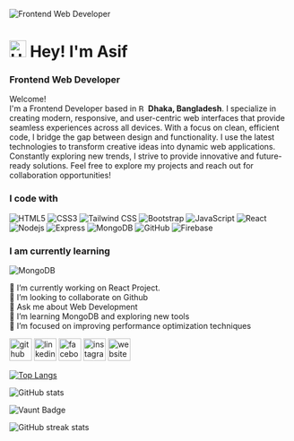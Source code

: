 ![Frontend Web Developer](https://media.licdn.com/dms/image/v2/D5603AQFT4_LyMhtIsw/profile-displayphoto-shrink_200_200/profile-displayphoto-shrink_200_200/0/1710091250203?e=1746057600&v=beta&t=0E3KbrOkaEmaOCctEsAT_5912Az_Cg-e_knaJpeHnCc)


<h1>
  <img src="https://img.icons8.com/?size=100&id=1H52efUsDX7A&format=png&color=000000" width="30" alt="Happy Icon" /> 
  Hey! I'm Asif
</h1>
<h3> Frontend Web Developer</h3>


<p>Welcome!</br>  
I'm a Frontend Developer based in <img src="https://img.icons8.com/?size=100&id=60238&format=png&color=000000" width="13" alt="Bangladesh Flag"/>
 <b>Dhaka, Bangladesh</b>.  
I specialize in creating modern, responsive, and user-centric web interfaces that provide seamless experiences across all devices.  
With a focus on clean, efficient code, I bridge the gap between design and functionality.  
I use the latest technologies to transform creative ideas into dynamic web applications.  
Constantly exploring new trends, I strive to provide innovative and future-ready solutions.  
Feel free to explore my projects and reach out for collaboration opportunities!</p>

<h3>I code with</h3>
<p>
  <img alt="HTML5" src="https://img.shields.io/badge/-HTML5-E34F26?style=flat-square&logo=html5&logoColor=white" />
  <img alt="CSS3" src="https://img.shields.io/badge/-CSS3-1572B6?style=flat-square&logo=css3&logoColor=white" />
  <img alt="Tailwind CSS" src="https://img.shields.io/badge/-Tailwind%20CSS-38B2AC?style=flat-square&logo=tailwind-css&logoColor=white" />
  <img alt="Bootstrap" src="https://img.shields.io/badge/-Bootstrap-7952B3?style=flat-square&logo=bootstrap&logoColor=white" />
  <img alt="JavaScript" src="https://img.shields.io/badge/-JavaScript-F7DF1E?style=flat-square&logo=javascript&logoColor=white" />
  <img alt="React" src="https://img.shields.io/badge/-React-45b8d8?style=flat-square&logo=react&logoColor=white" />
  <img alt="Nodejs" src="https://img.shields.io/badge/-Nodejs-43853d?style=flat-square&logo=Node.js&logoColor=white" />
  <img alt="Express" src="https://img.shields.io/badge/-Express-000000?style=flat-square&logo=express&logoColor=white" />
  <img alt="MongoDB" src="https://img.shields.io/badge/-MongoDB-13aa52?style=flat-square&logo=mongodb&logoColor=white" />
  <img alt="GitHub" src="https://img.shields.io/badge/-GitHub-181717?style=flat-square&logo=github&logoColor=white" />
  <img alt="Firebase" src="https://img.shields.io/badge/-Firebase-FFCA28?style=flat-square&logo=firebase&logoColor=white" />
</p>

<h3>I am currently learning</h3>
<p>
 <img alt="MongoDB" src="https://img.shields.io/badge/-MongoDB-13aa52?style=flat-square&logo=mongodb&logoColor=white" />
</p>

🔭 I’m currently working on React Project. <br>
👯 I’m looking to collaborate on Github <br>
💬 Ask me about Web Development <br>
🌱 I’m learning MongoDB and exploring new tools <br>
🚀 I’m focused on improving performance optimization techniques <br>


[<img src='https://cdn.jsdelivr.net/npm/simple-icons@3.0.1/icons/github.svg' alt='github' height='40'>](https://github.com/asifmahmud1047)  [<img src='https://cdn.jsdelivr.net/npm/simple-icons@3.0.1/icons/linkedin.svg' alt='linkedin' height='40'>](https://www.linkedin.com/in/https://www.linkedin.com/in/asif-mahmud-1a0a25171//)  [<img src='https://cdn.jsdelivr.net/npm/simple-icons@3.0.1/icons/facebook.svg' alt='facebook' height='40'>](https://www.facebook.com/https://www.facebook.com/asif.mahmud47/)  [<img src='https://cdn.jsdelivr.net/npm/simple-icons@3.0.1/icons/instagram.svg' alt='instagram' height='40'>](https://www.instagram.com/https://www.instagram.com/asif.mahmud1047//)  [<img src='https://cdn.jsdelivr.net/npm/simple-icons@3.0.1/icons/icloud.svg' alt='website' height='40'>](https://asif-mahmud-portfolio.netlify.app/)  

[![Top Langs](https://github-readme-stats.vercel.app/api/top-langs/?username=asifmahmud1047)](https://github.com/anuraghazra/github-readme-stats)

![GitHub stats](https://github-readme-stats.vercel.app/api?username=asifmahmud1047&show_icons=true)  

![Vaunt Badge](https://api.vaunt.dev/v1/github/entities/asifmahmud1047/contributions?format=svg&private=false)  

![GitHub streak stats](https://streak-stats.demolab.com/?user=asifmahmud1047)  
